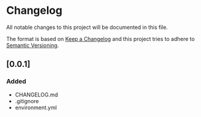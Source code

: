 # Changelog
All notable changes to this project will be documented in this file.

The format is based on [Keep a Changelog](https:/keepachangelog.com/en/1.0.0)
and this project tries to adhere to [Semantic Versioning](https://semver.org/spec/v2.0.0.html).
## [0.0.1]
### Added
- CHANGELOG.md
- .gitignore
- environment.yml